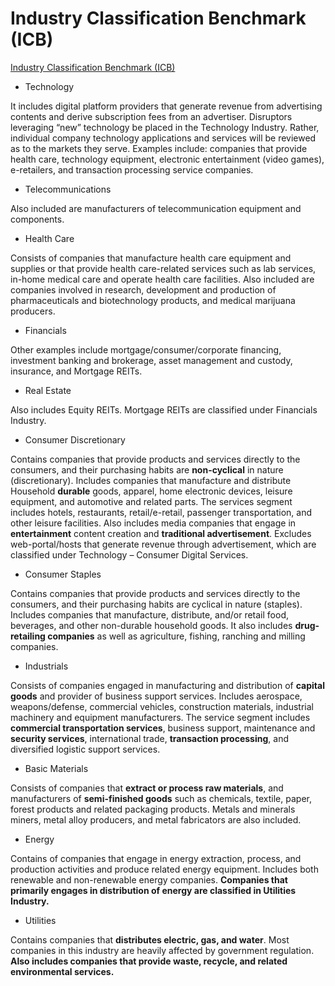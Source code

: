# Industry Classification Benchmark (ICB)

[Industry Classification Benchmark (ICB)](https://www.ftserussell.com/data/industry-classification-benchmark-icb)

* Technology

It includes digital platform providers that generate revenue from advertising contents and derive subscription fees from
an advertiser. Disruptors leveraging “new” technology be placed in the Technology Industry. Rather, individual company
technology
applications and services will be reviewed as to the markets they serve. Examples include: companies that provide health
care, technology equipment, electronic entertainment (video games), e-retailers, and transaction processing service
companies.

* Telecommunications

Also included are manufacturers of telecommunication equipment and components.

* Health Care

Consists of companies that manufacture health care equipment and supplies or that provide health care-related services
such as lab services, in-home medical care and operate health care facilities. Also included are companies involved in
research, development and production of pharmaceuticals and biotechnology products, and medical marijuana producers.

* Financials

Other examples include mortgage/consumer/corporate financing, investment banking and brokerage, asset management and
custody, insurance, and Mortgage REITs.

* Real Estate

Also includes Equity REITs. Mortgage REITs are classified under Financials Industry.

* Consumer Discretionary

Contains companies that provide products and services directly to the consumers, and their purchasing habits are
**non-cyclical** in nature (discretionary). Includes companies that manufacture and distribute Household **durable**
goods,
apparel, home electronic devices, leisure equipment, and automotive and related parts. The services segment includes
hotels, restaurants, retail/e-retail, passenger transportation, and other leisure facilities. Also includes media
companies that engage in **entertainment** content creation and **traditional advertisement**. Excludes web-portal/hosts
that
generate revenue through advertisement, which are classified under Technology – Consumer Digital Services.

* Consumer Staples

Contains companies that provide products and services directly to the consumers, and their purchasing habits are
cyclical in nature (staples). Includes companies that manufacture, distribute, and/or retail food, beverages, and other
non-durable household goods. It also includes **drug-retailing companies** as well as agriculture, fishing, ranching and
milling companies.

* Industrials

Consists of companies engaged in manufacturing and distribution of **capital goods** and provider of business support
services. Includes aerospace, weapons/defense, commercial vehicles, construction materials, industrial machinery and
equipment manufacturers. The service segment includes **commercial transportation services**, business support,
maintenance
and **security services**, international trade, **transaction processing**, and diversified logistic support services.

* Basic Materials

Consists of companies that **extract or process raw materials**, and manufacturers of **semi-finished goods** such as
chemicals, textile, paper, forest products and related packaging products. Metals and minerals miners, metal alloy
producers, and metal fabricators are also included.

* Energy

Contains of companies that engage in energy extraction, process, and production activities and produce related energy
equipment. Includes both renewable and non-renewable energy companies. **Companies that primarily engages in
distribution
of energy are classified in Utilities Industry.**

* Utilities

Contains companies that **distributes electric, gas, and water**. Most companies in this industry are heavily affected by
government regulation. **Also includes companies that provide waste, recycle, and related environmental services.**